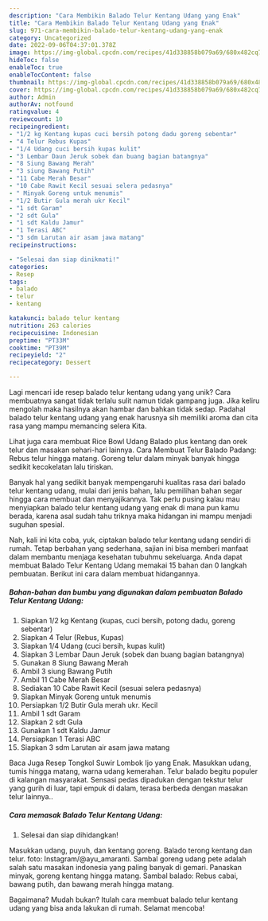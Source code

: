 ```yaml
---
description: "Cara Membikin Balado Telur Kentang Udang yang Enak"
title: "Cara Membikin Balado Telur Kentang Udang yang Enak"
slug: 971-cara-membikin-balado-telur-kentang-udang-yang-enak
category: Uncategorized
date: 2022-09-06T04:37:01.378Z
image: https://img-global.cpcdn.com/recipes/41d338858b079a69/680x482cq70/balado-telur-kentang-udang-foto-resep-utama.jpg
hideToc: false
enableToc: true
enableTocContent: false
thumbnail: https://img-global.cpcdn.com/recipes/41d338858b079a69/680x482cq70/balado-telur-kentang-udang-foto-resep-utama.jpg
cover: https://img-global.cpcdn.com/recipes/41d338858b079a69/680x482cq70/balado-telur-kentang-udang-foto-resep-utama.jpg
author: Admin
authorAv: notfound
ratingvalue: 4
reviewcount: 10
recipeingredient:
- "1/2 kg Kentang kupas cuci bersih potong dadu goreng sebentar"
- "4 Telur Rebus Kupas"
- "1/4 Udang cuci bersih kupas kulit"
- "3 Lembar Daun Jeruk sobek dan buang bagian batangnya"
- "8 Siung Bawang Merah"
- "3 siung Bawang Putih"
- "11 Cabe Merah Besar"
- "10 Cabe Rawit Kecil sesuai selera pedasnya"
- " Minyak Goreng untuk menumis"
- "1/2 Butir Gula merah ukr Kecil"
- "1 sdt Garam"
- "2 sdt Gula"
- "1 sdt Kaldu Jamur"
- "1 Terasi ABC"
- "3 sdm Larutan air asam jawa matang"
recipeinstructions:

- "Selesai dan siap dinikmati!"
categories:
- Resep
tags:
- balado
- telur
- kentang

katakunci: balado telur kentang 
nutrition: 263 calories
recipecuisine: Indonesian
preptime: "PT33M"
cooktime: "PT39M"
recipeyield: "2"
recipecategory: Dessert

---
```





Lagi mencari ide resep balado telur kentang udang yang unik? Cara membuatnya sangat tidak terlalu sulit namun tidak gampang juga. Jika keliru mengolah maka hasilnya akan hambar dan bahkan tidak sedap. Padahal balado telur kentang udang yang enak harusnya sih memiliki aroma dan cita rasa yang mampu memancing selera Kita.





Lihat juga cara membuat Rice Bowl Udang Balado plus kentang dan orek telur dan masakan sehari-hari lainnya. Cara Membuat Telur Balado Padang: Rebus telur hingga matang. Goreng telur dalam minyak banyak hingga sedikit kecokelatan lalu tiriskan.

Banyak hal yang sedikit banyak mempengaruhi kualitas rasa dari balado telur kentang udang, mulai dari jenis bahan, lalu pemilihan bahan segar hingga cara membuat dan menyajikannya. Tak perlu pusing kalau mau menyiapkan balado telur kentang udang yang enak di mana pun kamu berada, karena asal sudah tahu triknya maka hidangan ini mampu menjadi suguhan spesial.






Nah, kali ini kita coba, yuk, ciptakan balado telur kentang udang sendiri di rumah. Tetap berbahan yang sederhana, sajian ini bisa memberi manfaat dalam membantu menjaga kesehatan tubuhmu sekeluarga. Anda dapat membuat Balado Telur Kentang Udang memakai 15 bahan dan 0 langkah pembuatan. Berikut ini cara dalam membuat hidangannya.

<!--inarticleads1-->

##### Bahan-bahan dan bumbu yang digunakan dalam pembuatan Balado Telur Kentang Udang:

1. Siapkan 1/2 kg Kentang (kupas, cuci bersih, potong dadu, goreng sebentar)
1. Siapkan 4 Telur (Rebus, Kupas)
1. Siapkan 1/4 Udang (cuci bersih, kupas kulit)
1. Siapkan 3 Lembar Daun Jeruk (sobek dan buang bagian batangnya)
1. Gunakan 8 Siung Bawang Merah
1. Ambil 3 siung Bawang Putih
1. Ambil 11 Cabe Merah Besar
1. Sediakan 10 Cabe Rawit Kecil (sesuai selera pedasnya)
1. Siapkan  Minyak Goreng untuk menumis
1. Persiapkan 1/2 Butir Gula merah ukr. Kecil
1. Ambil 1 sdt Garam
1. Siapkan 2 sdt Gula
1. Gunakan 1 sdt Kaldu Jamur
1. Persiapkan 1 Terasi ABC
1. Siapkan 3 sdm Larutan air asam jawa matang


Baca Juga Resep Tongkol Suwir Lombok Ijo yang Enak. Masukkan udang, tumis hingga matang, warna udang kemerahan. Telur balado begitu populer di kalangan masyarakat. Sensasi pedas dipadukan dengan tekstur telur yang gurih di luar, tapi empuk di dalam, terasa berbeda dengan masakan telur lainnya.. 

<!--inarticleads2-->

##### Cara memasak Balado Telur Kentang Udang:


1. Selesai dan siap dihidangkan!

Masukkan udang, puyuh, dan kentang goreng. Balado terong kentang dan telur. foto: Instagram/@ayu_amaranti. Sambal goreng udang pete adalah salah satu masakan indonesia yang paling banyak di gemari. Panaskan minyak, goreng kentang hingga matang. Sambal balado: Rebus cabai, bawang putih, dan bawang merah hingga matang. 

Bagaimana? Mudah bukan? Itulah cara membuat balado telur kentang udang yang bisa anda lakukan di rumah. Selamat mencoba!
